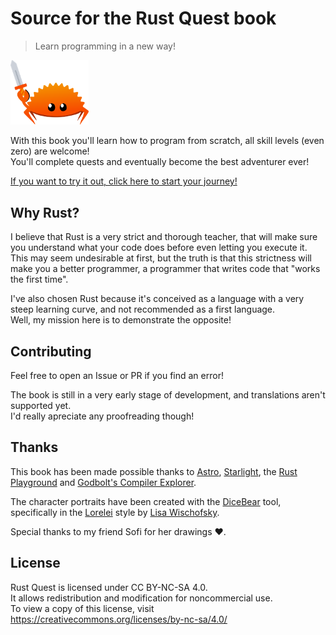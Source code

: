 # Source for the Rust Quest book

> Learn programming in a new way!

<a href="https://lyonsyonii.github.io/rust-quest/en/first-steps/1-introduction"><img src="frontend/src/assets/ferris.svg" width="125"></a>

With this book you'll learn how to program from scratch, all skill levels (even zero) are welcome!  
You'll complete quests and eventually become the best adventurer ever!

[If you want to try it out, click here to start your journey!](https://lyonsyonii.github.io/rust-quest/en/first-steps/1-introduction)

## Why Rust?

I believe that Rust is a very strict and thorough teacher, that will make sure you understand what your code does before even letting you execute it.  
This may seem undesirable at first, but the truth is that this strictness will make you a better programmer, a programmer that writes code that "works the first time".

I've also chosen Rust because it's conceived as a language with a very steep learning curve, and not recommended as a first language.  
Well, my mission here is to demonstrate the opposite!

## Contributing

Feel free to open an Issue or PR if you find an error!  

The book is still in a very early stage of development, and translations aren't supported yet.    
I'd really apreciate any proofreading though!

## Thanks

This book has been made possible thanks to [Astro](https://astro.build/), [Starlight](https://starlight.astro.build/), the [Rust Playground](https://play.rust-lang.org/) and [Godbolt's Compiler Explorer](https://godbolt.org/).

The character portraits have been created with the [DiceBear](https://editor.dicebear.com/) tool, specifically in the [Lorelei](https://www.figma.com/community/file/1198749693280469639/lorelei-dicebear) style by [Lisa Wischofsky](https://www.instagram.com/lischi_art/).

Special thanks to my friend Sofi for her drawings ❤️.

## License

Rust Quest is licensed under CC BY-NC-SA 4.0.  
It allows redistribution and modification for noncommercial use.  
To view a copy of this license, visit https://creativecommons.org/licenses/by-nc-sa/4.0/
